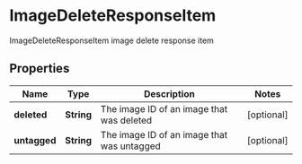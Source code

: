 

# ImageDeleteResponseItem

ImageDeleteResponseItem image delete response item

## Properties

Name | Type | Description | Notes
------------ | ------------- | ------------- | -------------
**deleted** | **String** | The image ID of an image that was deleted |  [optional]
**untagged** | **String** | The image ID of an image that was untagged |  [optional]



